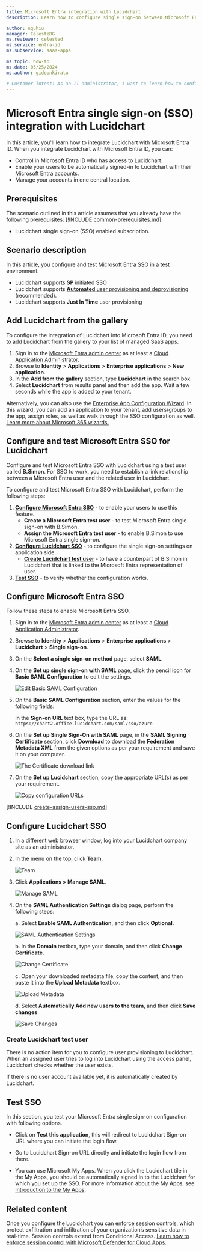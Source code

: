 ```yaml
---
title: Microsoft Entra integration with Lucidchart
description: Learn how to configure single sign-on between Microsoft Entra ID and Lucidchart.

author: nguhiu
manager: CelesteDG
ms.reviewer: celested
ms.service: entra-id
ms.subservice: saas-apps

ms.topic: how-to
ms.date: 03/25/2024
ms.author: gideonkiratu

# Customer intent: As an IT administrator, I want to learn how to configure single sign-on between Microsoft Entra ID and Lucidchart so that I can control who has access to Lucidchart, enable automatic sign-in with Microsoft Entra accounts, and manage my accounts in one central location.
---
```


# Microsoft Entra single sign-on (SSO) integration with Lucidchart

In this article,  you'll learn how to integrate Lucidchart with Microsoft Entra ID. When you integrate Lucidchart with Microsoft Entra ID, you can:

* Control in Microsoft Entra ID who has access to Lucidchart.
* Enable your users to be automatically signed-in to Lucidchart with their Microsoft Entra accounts.
* Manage your accounts in one central location.

## Prerequisites
The scenario outlined in this article assumes that you already have the following prerequisites:
[!INCLUDE [common-prerequisites.md](~/identity/saas-apps/includes/common-prerequisites.md)]
* Lucidchart single sign-on (SSO) enabled subscription.

## Scenario description

In this article,  you configure and test Microsoft Entra SSO in a test environment.

* Lucidchart supports **SP** initiated SSO
* Lucidchart supports [**Automated** user provisioning and deprovisioning](lucidchart-provisioning-tutorial.md) (recommended).
* Lucidchart supports **Just In Time** user provisioning

## Add Lucidchart from the gallery

To configure the integration of Lucidchart into Microsoft Entra ID, you need to add Lucidchart from the gallery to your list of managed SaaS apps.

1. Sign in to the [Microsoft Entra admin center](https://entra.microsoft.com) as at least a [Cloud Application Administrator](~/identity/role-based-access-control/permissions-reference.md#cloud-application-administrator).
1. Browse to **Identity** > **Applications** > **Enterprise applications** > **New application**.
1. In the **Add from the gallery** section, type **Lucidchart** in the search box.
1. Select **Lucidchart** from results panel and then add the app. Wait a few seconds while the app is added to your tenant.

 Alternatively, you can also use the [Enterprise App Configuration Wizard](https://portal.office.com/AdminPortal/home?Q=Docs#/azureadappintegration). In this wizard, you can add an application to your tenant, add users/groups to the app, assign roles, as well as walk through the SSO configuration as well. [Learn more about Microsoft 365 wizards.](/microsoft-365/admin/misc/azure-ad-setup-guides)


<a name='configure-and-test-azure-ad-sso-for-lucidchart'></a>

## Configure and test Microsoft Entra SSO for Lucidchart

Configure and test Microsoft Entra SSO with Lucidchart using a test user called **B.Simon**. For SSO to work, you need to establish a link relationship between a Microsoft Entra user and the related user in Lucidchart.

To configure and test Microsoft Entra SSO with Lucidchart, perform the following steps:

1. **[Configure Microsoft Entra SSO](#configure-azure-ad-sso)** - to enable your users to use this feature.
    * **Create a Microsoft Entra test user** - to test Microsoft Entra single sign-on with B.Simon.
    * **Assign the Microsoft Entra test user** - to enable B.Simon to use Microsoft Entra single sign-on.
1. **[Configure Lucidchart SSO](#configure-lucidchart-sso)** - to configure the single sign-on settings on application side.
    * **[Create Lucidchart test user](#create-lucidchart-test-user)** - to have a counterpart of B.Simon in Lucidchart that is linked to the Microsoft Entra representation of user.
1. **[Test SSO](#test-sso)** - to verify whether the configuration works.

<a name='configure-azure-ad-sso'></a>

## Configure Microsoft Entra SSO

Follow these steps to enable Microsoft Entra SSO.

1. Sign in to the [Microsoft Entra admin center](https://entra.microsoft.com) as at least a [Cloud Application Administrator](~/identity/role-based-access-control/permissions-reference.md#cloud-application-administrator).
1. Browse to **Identity** > **Applications** > **Enterprise applications** > **Lucidchart** > **Single sign-on**.
1. On the **Select a single sign-on method** page, select **SAML**.
1. On the **Set up single sign-on with SAML** page, click the pencil icon for **Basic SAML Configuration** to edit the settings.

   ![Edit Basic SAML Configuration](common/edit-urls.png)

1. On the **Basic SAML Configuration** section, enter the values for the following fields:

   In the **Sign-on URL** text box, type the URL as:
    `https://chart2.office.lucidchart.com/saml/sso/azure`

1. On the **Set up Single Sign-On with SAML** page, in the **SAML Signing Certificate** section, click **Download** to download the **Federation Metadata XML** from the given options as per your requirement and save it on your computer.

	![The Certificate download link](common/metadataxml.png)

6. On the **Set up Lucidchart** section, copy the appropriate URL(s) as per your requirement.

	![Copy configuration URLs](common/copy-configuration-urls.png)

	
<a name='create-an-azure-ad-test-user'></a>

[!INCLUDE [create-assign-users-sso.md](~/identity/saas-apps/includes/create-assign-users-sso.md)]

## Configure Lucidchart SSO

1. In a different web browser window, log into your Lucidchart company site as an administrator.

2. In the menu on the top, click **Team**.

    ![Team](./media/lucidchart-tutorial/ic791190.png "Team")

3. Click **Applications \> Manage SAML**.

    ![Manage SAML](./media/lucidchart-tutorial/ic791191.png "Manage SAML")

4. On the **SAML Authentication Settings** dialog page, perform the following steps:

    a. Select **Enable SAML Authentication**, and then click **Optional**.

    ![SAML Authentication Settings](./media/lucidchart-tutorial/ic791192.png "SAML Authentication Settings")

    b. In the **Domain** textbox, type your domain, and then click **Change Certificate**.

    ![Change Certificate](./media/lucidchart-tutorial/ic791193.png "Change Certificate")

    c. Open your downloaded metadata file, copy the content, and then paste it into the **Upload Metadata** textbox.

    ![Upload Metadata](./media/lucidchart-tutorial/ic791194.png "Upload Metadata")

    d. Select **Automatically Add new users to the team**, and then click **Save changes**.

    ![Save Changes](./media/lucidchart-tutorial/ic791195.png "Save Changes")

### Create Lucidchart test user

There is no action item for you to configure user provisioning to Lucidchart.  When an assigned user tries to log into Lucidchart using the access panel, Lucidchart checks whether the user exists.  

If there is no user account available yet, it is automatically created by Lucidchart.

## Test SSO 

In this section, you test your Microsoft Entra single sign-on configuration with following options. 

* Click on **Test this application**, this will redirect to Lucidchart Sign-on URL where you can initiate the login flow. 

* Go to Lucidchart Sign-on URL directly and initiate the login flow from there.

* You can use Microsoft My Apps. When you click the Lucidchart tile in the My Apps, you should be automatically signed in to the Lucidchart for which you set up the SSO. For more information about the My Apps, see [Introduction to the My Apps](https://support.microsoft.com/account-billing/sign-in-and-start-apps-from-the-my-apps-portal-2f3b1bae-0e5a-4a86-a33e-876fbd2a4510).

## Related content

 Once you configure the Lucidchart you can enforce session controls, which protect exfiltration and infiltration of your organization’s sensitive data in real-time. Session controls extend from Conditional Access. [Learn how to enforce session control with Microsoft Defender for Cloud Apps](/cloud-app-security/proxy-deployment-aad).
